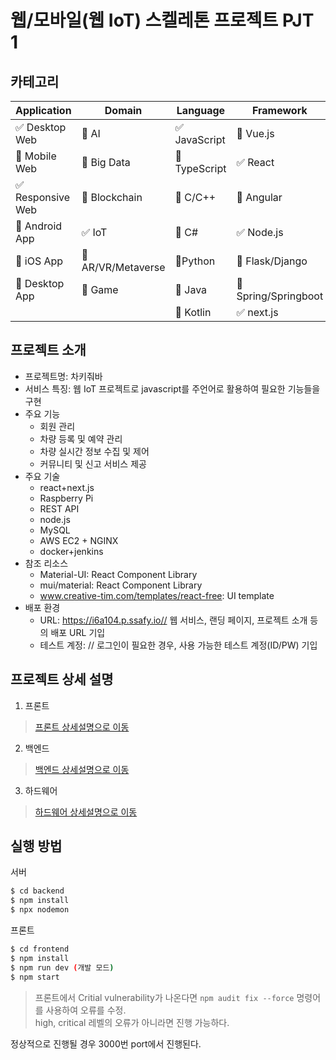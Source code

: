 # 웹/모바일(웹 IoT) 스켈레톤 프로젝트 PJT 1

<!-- 필수 항목 -->

## 카테고리

| Application | Domain | Language | Framework |
| ---- | ---- | ---- | ---- |
| :white_check_mark: Desktop Web | :black_square_button: AI | :white_check_mark: JavaScript | :black_square_button: Vue.js |
| :black_square_button: Mobile Web | :black_square_button: Big Data | :black_square_button: TypeScript | :white_check_mark: React |
| :white_check_mark: Responsive Web | :black_square_button: Blockchain | :black_square_button: C/C++ | :black_square_button: Angular |
| :black_square_button: Android App | :white_check_mark: IoT | :black_square_button: C# | :white_check_mark: Node.js |
| :black_square_button: iOS App | :black_square_button: AR/VR/Metaverse | :black_square_button: ​Python | :black_square_button: Flask/Django |
| :black_square_button: Desktop App | :black_square_button: Game | :black_square_button: Java | :black_square_button: Spring/Springboot |
| | | :black_square_button: Kotlin | :white_check_mark: next.js |

<!-- 필수 항목 -->

## 프로젝트 소개

* 프로젝트명: 차키줘바
* 서비스 특징: 웹 IoT 프로젝트로 javascript를 주언어로 활용하여 필요한 기능들을 구현  
* 주요 기능
  - 회원 관리
  - 차량 등록 및 예약 관리
  - 차량 실시간 정보 수집 및 제어
  - 커뮤니티 및 신고 서비스 제공
* 주요 기술
  - react+next.js
  - Raspberry Pi
  - REST API
  - node.js
  - MySQL
  - AWS EC2 + NGINX
  - docker+jenkins
* 참조 리소스
  * Material-UI: React Component Library
  * mui/material: React Component Library
  * www.creative-tim.com/templates/react-free: UI template
* 배포 환경
  - URL: https://i6a104.p.ssafy.io// 웹 서비스, 랜딩 페이지, 프로젝트 소개 등의 배포 URL 기입
  - 테스트 계정: // 로그인이 필요한 경우, 사용 가능한 테스트 계정(ID/PW) 기입

<!-- 자유 양식 -->

## 프로젝트 상세 설명

1. 프론트

> [프론트 상세설명으로 이동](https://lab.ssafy.com/s06-webmobile3-sub2/S06P12A104/-/blob/develop/frontend/README.md/)

2. 백엔드

> [백엔드 상세설명으로 이동](https://lab.ssafy.com/s06-webmobile3-sub2/S06P12A104/-/blob/develop/backend/README.md/)

3. 하드웨어

> [하드웨어 상세설명으로 이동](https://lab.ssafy.com/s06-webmobile3-sub2/S06P12A104/-/blob/develop/hw/README.md/)

## 실행 방법

서버
```bash
$ cd backend
$ npm install
$ npx nodemon
```
프론트
```bash
$ cd frontend
$ npm install
$ npm run dev (개발 모드)
$ npm start
```
> 프론트에서 Critial vulnerability가 나온다면 ``npm audit fix --force`` 명령어를 사용하여 오류를 수정.  
> high, critical 레벨의 오류가 아니라면 진행 가능하다.

정상적으로 진행될 경우 3000번 port에서 진행된다.
